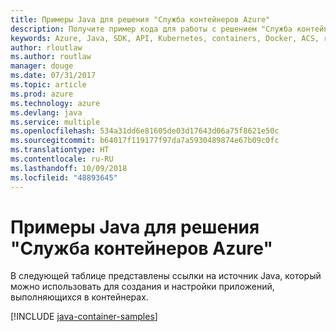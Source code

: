 ```yaml
---
title: Примеры Java для решения "Служба контейнеров Azure"
description: Получите пример кода для работы с решением "Служба контейнеров Azure" из приложений Java.
keywords: Azure, Java, SDK, API, Kubernetes, containers, Docker, ACS, registry, images
author: rloutlaw
ms.author: routlaw
manager: douge
ms.date: 07/31/2017
ms.topic: article
ms.prod: azure
ms.technology: azure
ms.devlang: java
ms.service: multiple
ms.openlocfilehash: 534a31dd6e81605de03d17643d06a75f8621e50c
ms.sourcegitcommit: b64017f119177f97da7a5930489874e67b09c0fc
ms.translationtype: HT
ms.contentlocale: ru-RU
ms.lasthandoff: 10/09/2018
ms.locfileid: "48893645"
---
```

# <a name="java-samples-for-azure-container-service"></a>Примеры Java для решения "Служба контейнеров Azure"

В следующей таблице представлены ссылки на источник Java, который можно использовать для создания и настройки приложений, выполняющихся в контейнерах.

[!INCLUDE [java-container-samples](includes/java-container-samples.md)]